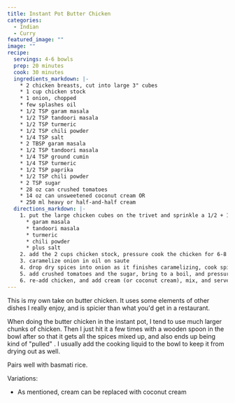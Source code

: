 ```yaml
---
title: Instant Pot Butter Chicken
categories:
  - Indian
  - Curry
featured_image: ""
image: ""
recipe:
  servings: 4-6 bowls
  prep: 20 minutes
  cook: 30 minutes
  ingredients_markdown: |-
    * 2 chicken breasts, cut into large 3" cubes
    * 1 cup chicken stock
    * 1 onion, chopped
    * few splashes oil
    * 1/2 TSP garam masala
    * 1/2 TSP tandoori masala
    * 1/2 TSP turmeric
    * 1/2 TSP chili powder
    * 1/4 TSP salt
    * 2 TBSP garam masala
    * 1/2 TSP tandoori masala
    * 1/4 TSP ground cumin
    * 1/4 TSP turmeric
    * 1/2 TSP paprika
    * 1/2 TSP chili powder
    * 2 TSP sugar
    * 28 oz can crushed tomatoes
    * 14 oz can unsweetened coconut cream OR 
    * 250 ml heavy or half-and-half cream
  directions_markdown: |-
    1. put the large chicken cubes on the trivet and sprinkle a 1/2 + 1/2 + 1/2 + 1/2 TSP of the following on top, you may use more if the top of the chicken isn't well covered. the chicken stock may wash away some of this as well if you don't have a very tall trivet:
      * garam masala
      * tandoori masala
      * turmeric
      * chili powder
      * plus salt
    2. add the 2 cups chicken stock, pressure cook the chicken for 6-8 minutes, and do 10 minutes NPR, and then set it aside. clean pot quickly.
    3. caramelize onion in oil on saute
    4. drop dry spices into onion as it finishes caramelizing, cook spices in oil for a minute
    5. add crushed tomatoes and the sugar, bring to a boil, and pressure cook for 3 minutes, and 3 minutes NPR
    6. re-add chicken, and add cream (or coconut cream), mix, and serve with basmati rice
---
```

This is my own take on butter chicken. It uses some elements of other dishes I really enjoy, and is spicier than what you'd get in a restaurant.

When doing the butter chicken in the instant pot, I tend to use much larger chunks of chicken. Then I just hit it a few times with a wooden spoon in the bowl after so that it gets all the spices mixed up, and also ends up being kind of "pulled" . I usually add the cooking liquid to the bowl to keep it from drying out as well.

Pairs well with basmati rice.

Variations:

* As mentioned, cream can be replaced with coconut cream
